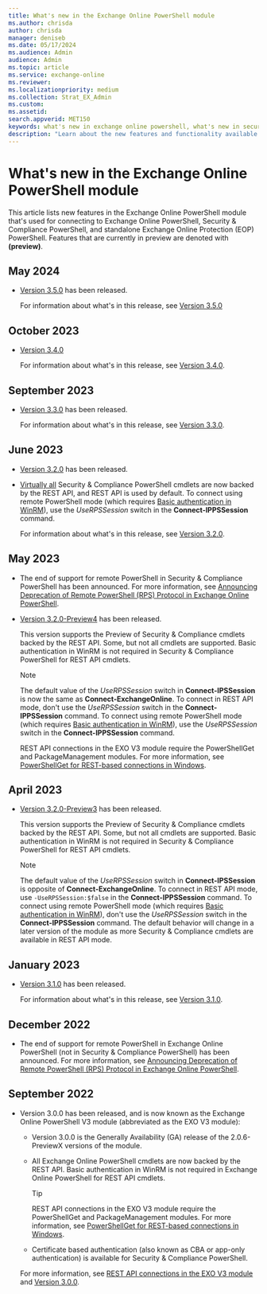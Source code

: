 ```yaml
---
title: What's new in the Exchange Online PowerShell module
ms.author: chrisda
author: chrisda
manager: deniseb
ms.date: 05/17/2024
ms.audience: Admin
audience: Admin
ms.topic: article
ms.service: exchange-online
ms.reviewer:
ms.localizationpriority: medium
ms.collection: Strat_EX_Admin
ms.custom:
ms.assetid:
search.appverid: MET150
keywords: what's new in exchange online powershell, what's new in security & compliance powershell, EXO V2 module, EXO V3 module
description: "Learn about the new features and functionality available in the latest release of the Exchange Online PowerShell module."
---
```


# What's new in the Exchange Online PowerShell module

This article lists new features in the Exchange Online PowerShell module that's used for connecting to Exchange Online PowerShell, Security & Compliance PowerShell, and standalone Exchange Online Protection (EOP) PowerShell. Features that are currently in preview are denoted with **(preview)**.

## May 2024

- [Version 3.5.0](https://www.powershellgallery.com/packages/ExchangeOnlineManagement/3.5.0) has been released.

  For information about what's in this release, see [Version 3.5.0](exchange-online-powershell-v2.md#version-350)

## October 2023

- [Version 3.4.0](https://www.powershellgallery.com/packages/ExchangeOnlineManagement/3.4.0)

  For information about what's in this release, see [Version 3.4.0](exchange-online-powershell-v2.md#version-340).

## September 2023

- [Version 3.3.0](https://www.powershellgallery.com/packages/ExchangeOnlineManagement/3.3.0) has been released.

  For information about what's in this release, see [Version 3.3.0](exchange-online-powershell-v2.md#version-330).

## June 2023

- [Version 3.2.0](https://www.powershellgallery.com/packages/ExchangeOnlineManagement/3.2.0) has been released.

- [Virtually all](https://techcommunity.microsoft.com/t5/exchange-team-blog/deprecation-of-remote-powershell-rps-protocol-in-security-and/ba-p/3815432) Security & Compliance PowerShell cmdlets are now backed by the REST API, and REST API is used by default. To connect using remote PowerShell mode (which requires [Basic authentication in WinRM](exchange-online-powershell-v2.md#turn-on-basic-authentication-in-winrm)), use the _UseRPSSession_ switch in the **Connect-IPPSSession** command.

  For information about what's in this release, see [Version 3.2.0](exchange-online-powershell-v2.md#version-320).

## May 2023

- The end of support for remote PowerShell in Security & Compliance PowerShell has been announced. For more information, see [Announcing Deprecation of Remote PowerShell (RPS) Protocol in Exchange Online PowerShell](https://techcommunity.microsoft.com/t5/exchange-team-blog/deprecation-of-remote-powershell-rps-protocol-in-security-and/ba-p/3815432).

- [Version 3.2.0-Preview4](https://www.powershellgallery.com/packages/ExchangeOnlineManagement/3.2.0-Preview4) has been released.

  This version supports the Preview of Security & Compliance cmdlets backed by the REST API. Some, but not all cmdlets are supported. Basic authentication in WinRM is not required in Security & Compliance PowerShell for REST API cmdlets.

  > [!NOTE]
  > The default value of the _UseRPSSession_ switch in **Connect-IPSSession** is now the same as **Connect-ExchangeOnline**. To connect in REST API mode, don't use the _UseRPSSession_ switch in the **Connect-IPPSSession** command. To connect using remote PowerShell mode (which requires [Basic authentication in WinRM](exchange-online-powershell-v2.md#turn-on-basic-authentication-in-winrm)), use the _UseRPSSession_ switch in the **Connect-IPPSSession** command.
  >
  > REST API connections in the EXO V3 module require the PowerShellGet and PackageManagement modules. For more information, see [PowerShellGet for REST-based connections in Windows](exchange-online-powershell-v2.md#powershellget-for-rest-api-connections-in-windows).

## April 2023

- [Version 3.2.0-Preview3](https://www.powershellgallery.com/packages/ExchangeOnlineManagement/3.2.0-Preview3) has been released.

  This version supports the Preview of Security & Compliance cmdlets backed by the REST API. Some, but not all cmdlets are supported. Basic authentication in WinRM is not required in Security & Compliance PowerShell for REST API cmdlets.

  > [!NOTE]
  > The default value of the _UseRPSSession_ switch in **Connect-IPSSession** is opposite of **Connect-ExchangeOnline**. To connect in REST API mode, use `-UseRPSSession:$false` in the **Connect-IPPSSession** command. To connect using remote PowerShell mode (which requires [Basic authentication in WinRM](exchange-online-powershell-v2.md#turn-on-basic-authentication-in-winrm)), don't use the _UseRPSSession_ switch in the **Connect-IPPSSession** command. The default behavior will change in a later version of the module as more Security & Compliance cmdlets are available in REST API mode.

## January 2023

- [Version 3.1.0](https://www.powershellgallery.com/packages/ExchangeOnlineManagement/3.1.0) has been released.

  For information about what's in this release, see [Version 3.1.0](exchange-online-powershell-v2.md#version-310).

## December 2022

- The end of support for remote PowerShell in Exchange Online PowerShell (not in Security & Compliance PowerShell) has been announced. For more information, see [Announcing Deprecation of Remote PowerShell (RPS) Protocol in Exchange Online PowerShell](https://aka.ms/RPSDeprecation).

## September 2022

- Version 3.0.0 has been released, and is now known as the Exchange Online PowerShell V3 module (abbreviated as the EXO V3 module):
  - Version 3.0.0 is the Generally Availability (GA) release of the 2.0.6-PreviewX versions of the module.
  - All Exchange Online PowerShell cmdlets are now backed by the REST API. Basic authentication in WinRM is not required in Exchange Online PowerShell for REST API cmdlets.

    > [!TIP]
    > REST API connections in the EXO V3 module require the PowerShellGet and PackageManagement modules. For more information, see [PowerShellGet for REST-based connections in Windows](exchange-online-powershell-v2.md#powershellget-for-rest-api-connections-in-windows).

  - Certificate based authentication (also known as CBA or app-only authentication) is available for Security & Compliance PowerShell.

  For more information, see [REST API connections in the EXO V3 module](exchange-online-powershell-v2.md#rest-api-connections-in-the-exo-v3-module) and [Version 3.0.0](exchange-online-powershell-v2.md#version-300-preview-versions-known-as-v206-previewx).
